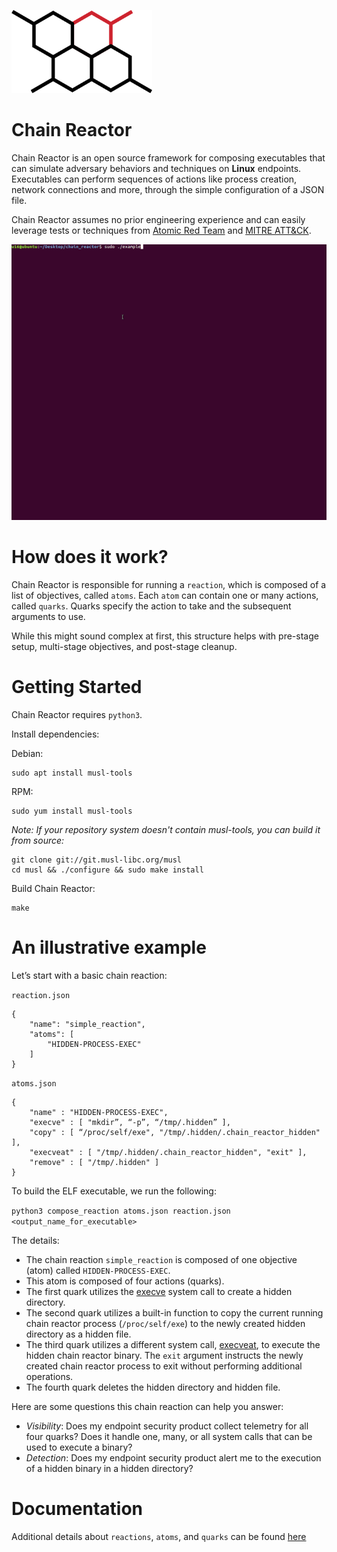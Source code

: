 <p><img src="assets/logo.png" width="225px" /></p>

# Chain Reactor

Chain Reactor is an open source framework for composing executables that can
simulate adversary behaviors and techniques on __Linux__ endpoints. Executables can perform sequences of actions like process creation, network connections and more, through the simple configuration of a JSON file.

Chain Reactor assumes no prior engineering experience and can easily leverage tests or techniques from [Atomic Red Team](https://atomicredteam.io/) and [MITRE ATT&CK](https://attack.mitre.org/).


<p><img src="assets/capture.gif" /></p>

# How does it work?

Chain Reactor is responsible for running a `reaction`, which is composed of a
list of objectives, called `atoms`. Each `atom` can contain one or many actions,
called `quarks`. Quarks specify the action to take and the subsequent arguments
to use.

While this might sound complex at first, this structure helps with pre-stage
setup, multi-stage objectives, and post-stage cleanup.

# Getting Started

Chain Reactor requires `python3`.

Install dependencies:

Debian:
```
sudo apt install musl-tools
```

RPM:
```
sudo yum install musl-tools
```

*Note: If your repository system doesn't contain musl-tools, you can build it from source:*

```
git clone git://git.musl-libc.org/musl
cd musl && ./configure && sudo make install
```

Build Chain Reactor:
```
make
```

# An illustrative example

Let’s start with a basic chain reaction:

`reaction.json`

```
{
    "name": "simple_reaction",
    "atoms": [
        "HIDDEN-PROCESS-EXEC"
    ]
}
```

`atoms.json`

```
{
    "name" : "HIDDEN-PROCESS-EXEC",
    "execve" : [ "mkdir”, “-p”, “/tmp/.hidden” ],
    "copy" : [ “/proc/self/exe", "/tmp/.hidden/.chain_reactor_hidden" ],
    "execveat" : [ "/tmp/.hidden/.chain_reactor_hidden", "exit" ],
    "remove" : [ "/tmp/.hidden" ]
}
```

To build the ELF executable, we run the following:

`python3 compose_reaction atoms.json reaction.json <output_name_for_executable>`

The details:
- The chain reaction `simple_reaction` is composed of one objective (atom) called `HIDDEN-PROCESS-EXEC`.
- This atom is composed of four actions (quarks).
- The first quark utilizes the [execve](http://man7.org/linux/man-pages/man2/execve.2.html) system call to create a hidden directory.
- The second quark utilizes a built-in function to copy the current running chain reactor process (`/proc/self/exe`) to the newly created hidden directory as a hidden file.
- The third quark utilizes a different system call, [execveat](http://man7.org/linux/man-pages/man2/execveat.2.html), to execute the hidden chain reactor binary. The `exit` argument instructs the newly created chain reactor process to exit without performing additional operations.
- The fourth quark deletes the hidden directory and hidden file.

Here are some questions this chain reaction can help you answer:
- *Visibility*: Does my endpoint security product collect telemetry for all four quarks? Does it handle one, many, or all system calls that can be used to execute a binary?
- *Detection*: Does my endpoint security product alert me to the execution of a hidden binary in a hidden directory?

# Documentation

Additional details about `reactions`, `atoms`, and `quarks` can be found [here](docs/README.md)
